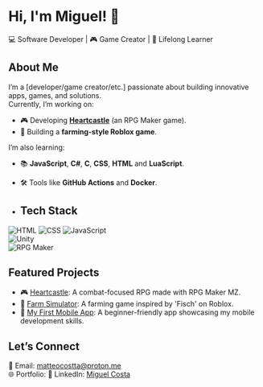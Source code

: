 # Hi, I'm Miguel! 👋  
💻 Software Developer | 🎮 Game Creator | 🌱 Lifelong Learner  

## About Me  
I’m a [developer/game creator/etc.] passionate about building innovative apps, games, and solutions.  
Currently, I’m working on:
- 🎮 Developing **[Heartcastle](#)** (an RPG Maker game).  
- 🌾 Building a **farming-style Roblox game**.  

I’m also learning:
- 📚 **JavaScript**, **C#**, **C**, **CSS**, **HTML** and **LuaScript**.  
- 🛠️ Tools like **GitHub Actions** and **Docker**.

- ## Tech Stack  
![HTML](https://img.shields.io/badge/-HTML5-orange?style=flat&logo=html5) 
![CSS](https://img.shields.io/badge/-CSS3-blue?style=flat&logo=css3) 
![JavaScript](https://img.shields.io/badge/-JavaScript-yellow?style=flat&logo=javascript)  
![Unity](https://img.shields.io/badge/-Unity-black?style=flat&logo=unity)  
![RPG Maker](https://img.shields.io/badge/-RPG%20Maker-purple?style=flat&logo=rpg-maker)  

## Featured Projects  
- 🎮 [Heartcastle](https://github.com/username/heartcastle): A combat-focused RPG made with RPG Maker MZ.  
- 🌾 [Farm Simulator](https://github.com/username/farm-simulator): A farming game inspired by 'Fisch' on Roblox.  
- 📱 [My First Mobile App](https://github.com/username/my-first-app): A beginner-friendly app showcasing my mobile development skills.  

## Let’s Connect  
📧 Email: [matteocostta@proton.me](mailto:matteocostta@proton.me)  
🌐 Portfolio: 
💼 LinkedIn: [Miguel Costa](https://www.linkedin.com/in/miguel-costa-6401b5341/)  
